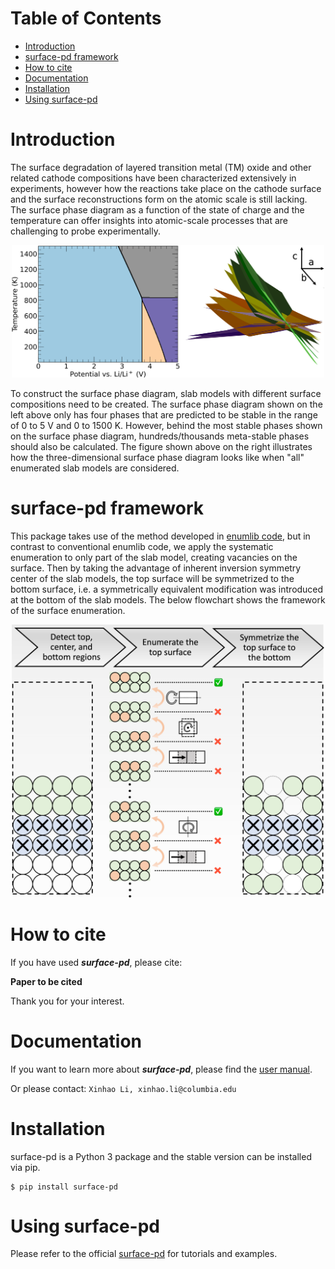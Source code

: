 # Table of Contents
* [Introduction](#introduction)
* [surface-pd framework](#surface-pd-framework)
* [How to cite](#how-to-cite)
* [Documentation](#documentation)
* [Installation](#installation)
* [Using surface-pd](#using-suface-pd)


<a name="introduction"></a>
# Introduction
The surface degradation of layered transition metal (TM) oxide and other
related cathode compositions have been characterized extensively in
experiments, however how the reactions take place on the
cathode surface and the surface reconstructions form on the atomic scale is
still lacking.
The surface phase diagram as a function of the state of charge
and the temperature can offer insights into atomic-scale processes that are
challenging to probe experimentally.

<p align="center">
    <img src="docs/source/images/2D-3D-surface-pd-demo.png" width="500">
</p>

To construct the surface phase diagram, slab models
with different surface compositions need to be created. The surface phase
diagram shown on the left above only has four phases that are predicted to be
stable in the range of 0 to 5 V and 0 to 1500 K. However, behind the most
stable phases shown on the surface phase diagram, hundreds/thousands
meta-stable phases should also be calculated. The figure shown above on the
right illustrates how the three-dimensional surface phase diagram looks like
when "all" enumerated slab models are considered.

<a name="interphon-framework"></a>
# surface-pd framework
This package takes use of the method developed in [enumlib code](https://github.com/msg-byu/enumlib), but
in contrast to conventional enumlib code, we apply the systematic
enumeration to only part of the slab model, creating vacancies on
the surface. Then by taking the advantage of inherent inversion symmetry
center of the slab models, the top surface will be symmetrized to the bottom
surface, i.e. a symmetrically equivalent modification was introduced at the
bottom of the slab models. The below flowchart shows the framework of the
surface enumeration.

<p align="center">
    <img src="docs/source/images/flowchart.png" width="500">
</p>


<a name="how-to-cite"></a>
# How to cite
If you have used ***surface-pd***, please cite: 

**Paper to be cited**

Thank you for your interest.

<a name="documentation"></a>
# Documentation
If you want to learn more about ***surface-pd***, please find the [user manual]().

Or please contact: ```Xinhao Li, xinhao.li@columbia.edu```

<a name="installation"></a>
# Installation
surface-pd is a Python 3 package and the stable version can be installed via pip.
```
$ pip install surface-pd
```

<a name="using-surface-pd"></a>
# Using surface-pd
Please refer to the official [surface-pd]()
for tutorials and examples.


